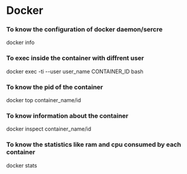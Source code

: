 # Docker

### To know the configuration of docker daemon/sercre
docker info

### To exec inside the container with diffrent user
docker exec -ti --user user_name CONTAINER_ID bash

### To know the pid of the container
docker top container_name/id

### To know information about the container
docker inspect container_name/id

### To know the statistics like ram and cpu consumed by each container
docker stats
